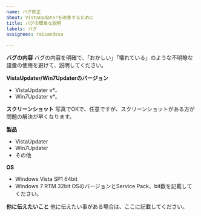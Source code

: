 ```yaml
---
name: バグ修正
about: VistaUpdaterを改善するために
title: バグの簡単な説明
labels: バグ
assignees: raisandesu

---
```


**バグの内容**
バグの内容を明確で、「おかしい」「壊れている」のような不明瞭な語彙の使用を避けて、説明してください。

**VistaUpdater/Win7Updaterのバージョン**
- VistaUpdater v*.*.*
- Win7Updater v*.*.*

**スクリーンショット**
写真でOKで、任意ですが、スクリーンショットがある方が問題の解決が早くなります。

**製品**
- VistaUpdater
- Win7Updater
- その他

**OS**
- Windows Vista SP1 64bit
- Windows 7 RTM 32bit
OSのバージョンとService Pack、bit数を記載してください。

**他に伝えたいこと**
他に伝えたい事がある場合は、ここに記載してください。
